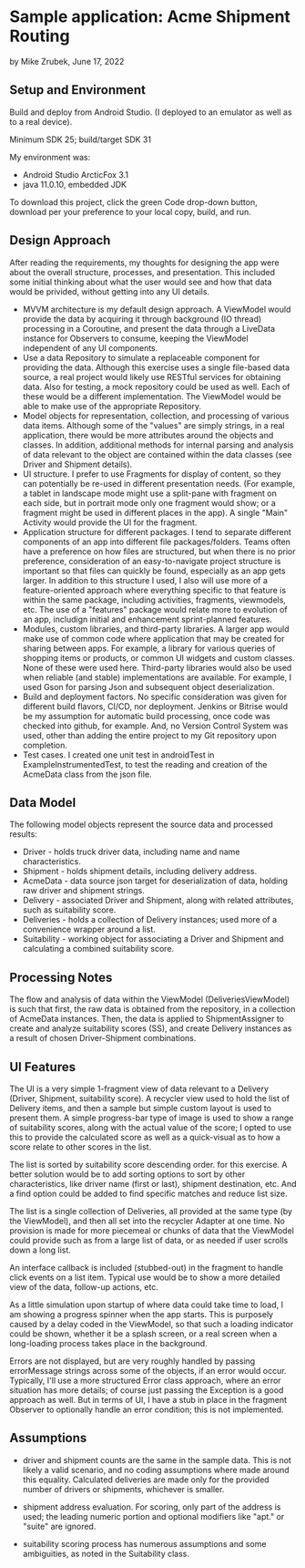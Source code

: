 # Sample application: Acme Shipment Routing
by Mike Zrubek, June 17, 2022


## Setup and Environment

Build and deploy from Android Studio. (I deployed to an emulator as well as to a real device).

Minimum SDK 25; build/target SDK 31

My environment was:
- Android Studio ArcticFox 3.1
- java 11.0.10, embedded JDK

To download this project, click the green Code drop-down button, download per your preference to your local copy, build, and run.


## Design Approach

After reading the requirements, my thoughts for designing the app were about the overall structure,
processes, and presentation. This included some initial thinking about what the user would see and
how that data would be privided, without getting into any UI details.
- MVVM architecture is my default design approach. A ViewModel would provide the data by acquiring 
  it through background (IO thread) processing in a Coroutine, and present the data through a 
  LiveData instance for Observers to consume, keeping the ViewModel independent of any UI components.
- Use a data Repository to simulate a replaceable component for providing the data. Although 
  this exercise uses a single file-based data source, a real project would likely use RESTful services
  for obtaining data. Also for testing, a mock repository could be used as well. Each of these would
  be a different implementation. The ViewModel would be able to make use of the appropriate Repository.
- Model objects for representation, collection, and processing of various data items. Although some
  of the "values" are simply strings, in a real application, there would be more attributes around
  the objects and classes. In addition, additional methods for internal parsing and analysis of
  data relevant to the object are contained within the data classes (see Driver and Shipment details).
- UI structure. I prefer to use Fragments for display of content, so they can potentially be re-used
  in different presentation needs. (For example, a tablet in landscape mode might use a split-pane with
  fragment on each side, but in portrait mode only one fragment would show; or a fragment might be used
  in different places in the app). A single "Main" Activity would provide the UI for the fragment.
- Application structure for different packages. I tend to separate different components of an app into
  different file packages/folders. Teams often have a preference on how files are structured, but
  when there is no prior preference, consideration of an easy-to-navigate project structure is 
  important so that files can quickly be found, especially as an app gets larger. In addition to this
  structure I used, I also will use more of a feature-oriented approach where everything specific
  to that feature is within the same package, including activities, fragments, viewmodels, etc.
  The use of a "features" package would relate more to evolution of an app, includign initial and
  enhancement sprint-planned features.
- Modules, custom libraries, and third-party libraries. A larger app would make use of common code
  where application that may be created for sharing between apps. For example, a library for various
  queries of shopping items or products, or common UI widgets and custom classes. None of these were
  used here. Third-party libraries would also be used when reliable (and stable) implementations are 
  available. For example, I used Gson for parsing Json and subsequent object deserialization.
- Build and deployment factors. No specific consideration was given for different build flavors, CI/CD,
  nor deployment. Jenkins or Bitrise would be my assumption for automatic build processing, once
  code was checked into github, for example. And, no Version Control System was used, other than
  adding the entire project to my Git repository upon completion.
- Test cases. I created one unit test in androidTest in ExampleInstrumentedTest, to test the reading
  and creation of the AcmeData class from the json file.
  

## Data Model

The following model objects represent the source data and processed results:
- Driver - holds truck driver data, including name and name characteristics.
- Shipment - holds shipment details, including delivery address.
- AcmeData - data source json target for deserialization of data, holding raw driver and shipment strings.
- Delivery - associated Driver and Shipment, along with related attributes, such as suitability score.
- Deliveries - holds a collection of Delivery instances; used more of a convenience wrapper around a list.
- Suitability - working object for associating a Driver and Shipment and calculating a combined suitability score. 


## Processing Notes

The flow and analysis of data within the ViewModel (DeliveriesViewModel) is such that first, the
raw data is obtained from the repository, in a collection of AcmeData instances. Then, the data
is applied to ShipmentAssigner to create and analyze suitability scores (SS), and create Delivery
instances as a result of chosen Driver-Shipment combinations.


## UI Features

The UI is a very simple 1-fragment view of data relevant to a Delivery (Driver, Shipment, suitability score).
A recycler view used to hold the list of Delivery items, and then a sample but simple custom layout
is used to present them. A simple progress-bar type of image is used to show a range of suitability
scores, along with the actual value of the score; I opted to use this to provide the calculated
score as well as a quick-visual as to how a score relate to other scores in the list.

The list is sorted by suitability score descending order. for this exercise. A better solution
would be to add sorting options to sort by other characteristics, like driver name (first or last),
shipment destination, etc. And a find option could be added to find specific matches and reduce list size.

The list is a single collection of Deliveries, all provided at the same type (by the ViewModel), and
then all set into the recycler Adapter at one time. No provision is made for more piecemeal or chunks
of data that the ViewModel could provide such as from a large list of data, or as needed if user
scrolls down a long list.

An interface callback is included (stubbed-out) in the fragment to handle click events on a list
item. Typical use would be to show a more detailed view of the data, follow-up actions, etc.

As a little simulation upon startup of where data could take time to load, I am showing a progress
spinner when the app starts. This is purposely caused by a delay coded in the ViewModel, so that
such a loading indicator could be shown, whether it be a splash screen, or a real screen when a 
long-loading process takes place in the background.

Errors are not displayed, but are very roughly handled by passing errorMessage strings across
some of the objects, if an error would occur. Typically, I'll use a more structured Error class
approach, where an error situation has more details; of course just passing the Exception is a good 
approach as well. But in terms of UI, I have a stub in place in the fragment Observer to optionally
handle an error condition; this is not implemented.


## Assumptions

- driver and shipment counts are the same in the sample data. This is not likely a valid scenario,
and no coding assumptions where made around this equality. Calculated deliveries are made only for
the provided number of drivers or shipments, whichever is smaller.

- shipment address evaluation. For scoring, only part of the address is used; the leading numeric
portion and optional modifiers like "apt." or "suite" are ignored.

- suitability scoring process has numerous assumptions and some ambiguities, 
as noted in the Suitability class. 

